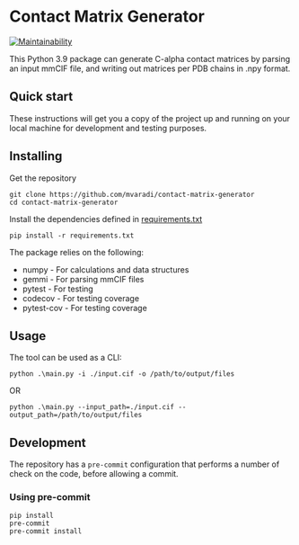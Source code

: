 # Contact Matrix Generator

[![Maintainability](https://api.codeclimate.com/v1/badges/d5fa8dbe499a15d7ca20/maintainability)](https://codeclimate.com/github/mvaradi/contact-matrix-generator/maintainability)

This Python 3.9 package can generate C-alpha contact matrices by parsing an
input mmCIF file, and writing out matrices per PDB chains in .npy format.

## Quick start

These instructions will get you a copy of the project up and running on your
local machine for development and testing purposes.

## Installing

Get the repository

```shell
git clone https://github.com/mvaradi/contact-matrix-generator
cd contact-matrix-generator
```

Install the dependencies defined in [requirements.txt](requirements.txt)

```shell
pip install -r requirements.txt
```

The package relies on the following:
* numpy - For calculations and data structures
* gemmi - For parsing mmCIF files
* pytest - For testing
* codecov - For testing coverage
* pytest-cov - For testing coverage

## Usage

The tool can be used as a CLI:

```shell
python .\main.py -i ./input.cif -o /path/to/output/files
```

OR

```shell
python .\main.py --input_path=./input.cif --output_path=/path/to/output/files
```

## Development

The repository has a `pre-commit` configuration that performs a number of
check on the code, before allowing a commit.

### Using pre-commit

```shell
pip install
pre-commit
pre-commit install
```
